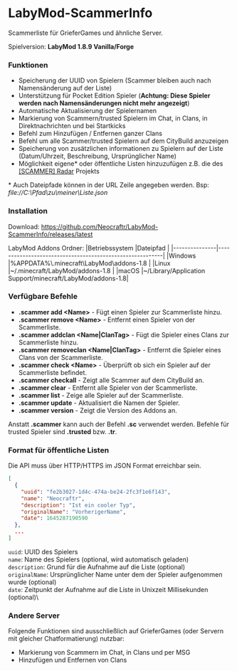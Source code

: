 # LabyMod\-ScammerInfo

Scammerliste für GrieferGames und ähnliche Server.

Spielversion: **LabyMod 1.8.9 Vanilla/Forge**

### Funktionen
- Speicherung der UUID von Spielern (Scammer bleiben auch nach Namensänderung auf der Liste)
- Unterstützung für Pocket Edition Spieler (**Achtung: Diese Spieler werden nach Namensänderungen nicht mehr angezeigt**)
- Automatische Aktualisierung der Spielernamen
- Markierung von Scammern/trusted Spielern im Chat, in Clans, in Direktnachrichten und bei Startkicks
- Befehl zum Hinzufügen / Entfernen ganzer Clans
- Befehl um alle Scammer/trusted Spielern auf dem CityBuild anzuzeigen
- Speicherung von zusätzlichen informationen zu Spielern auf der Liste (Datum/Uhrzeit, Beschreibung, Ursprünglicher Name)
- Möglichkeit eigene\* oder öffentliche Listen hinzuzufügen z.B. die des [\[SCAMMER\] Radar](https://scammer-radar.de/) Projekts

\* Auch Dateipfade können in der URL Zeile angegeben werden. Bsp: _file://C:\Pfad\zu\meiner\Liste.json_

### Installation
Download: https://github.com/Neocraftr/LabyMod-ScammerInfo/releases/latest

LabyMod Addons Ordner:
|Betriebssystem |Dateipfad                                                 |
|---------------|----------------------------------------------------------|
|Windows        |%APPDATA%\\.minecraft\\LabyMod\\addons-1.8                |
|Linux          |~/.minecraft/LabyMod/addons-1.8                           |
|macOS          |~/Library/Application Support/minecraft/LabyMod/addons-1.8|

### Verfügbare Befehle
- **.scammer add \<Name\>** - Fügt einen Spieler zur Scammerliste hinzu.
- **.scammer remove \<Name\>** - Entfernt einen Spieler von der Scammerliste.
- **.scammer addclan \<Name|ClanTag\>** - Fügt die Spieler eines Clans zur Scammerliste hinzu.
- **.scammer removeclan \<Name|ClanTag\>** - Entfernt die Spieler eines Clans von der Scammerliste.
- **.scammer check \<Name\>** - Überprüft ob sich ein Spieler auf der Scammerliste befindet.
- **.scammer checkall** - Zeigt alle Scammer auf dem CityBuild an.
- **.scammer clear** - Entfernt alle Spieler von der Scammerliste.
- **.scammer list** - Zeige alle Spieler auf der Scammerliste.
- **.scammer update** - Aktualisiert die Namen der Spieler.
- **.scammer version** - Zeigt die Version des Addons an.

Anstatt **.scammer** kann auch der Befehl **.sc** verwendet werden.
Befehle für trusted Spieler sind **.trusted** bzw. **.tr**.

### Format für öffentliche Listen
Die API muss über HTTP/HTTPS im JSON Format erreichbar sein.
```json
[
  {
    "uuid": "fe2b3027-1d4c-474a-be24-2fc3f1e6f143",
    "name": "Neocraftr",
    "description": "Ist ein cooler Typ",
    "originalName": "VorherigerName",
    "date": 1645287190590
  },
  ...
]
```
`uuid`: UUID des Spielers\
`name`: Name des Spielers (optional, wird automatisch geladen)\
`description`: Grund für die Aufnahme auf die Liste (optional)\
`originalName`: Ursprünglicher Name unter dem der Spieler aufgenommen wurde (optional)\
`date`: Zeitpunkt der Aufnahme auf die Liste in Unixzeit Millisekunden (optional)\


### Andere Server
Folgende Funktionen sind ausschließlich auf GrieferGames (oder Servern mit gleicher Chatformatierung) nutzbar:
- Markierung von Scammern im Chat, in Clans und per MSG
- Hinzufügen und Entfernen von Clans
